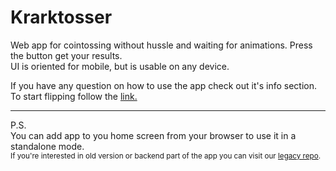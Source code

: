 ﻿# Krarktosser
 <p/>Web app for cointossing without hussle and waiting for animations. Press the button get your results.<br>
 UI is oriented for mobile, but is usable on any device.</p>
 <p>If you have any question on how to use the app check out it's info section.<br>
 To start flipping follow the <a href="https://yegorzh.github.io/Krarktosser-v2/">link.</a></p>
 <hr>
 <p>P.S.<br>
 You can add app to you home screen from your browser to use it in a standalone mode.<br>
 <sub>If you're interested in old version or backend part of the app you can visit our <a href="https://github.com/YegorZh/Krarktosser">legacy repo</a>.</sub>
 </p>
 

